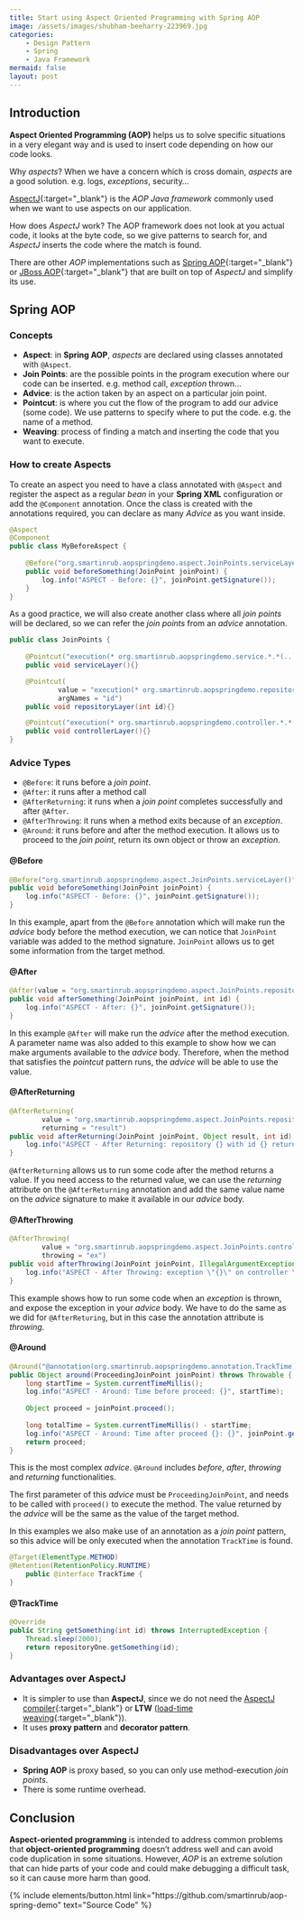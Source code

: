 ```yaml
---
title: Start using Aspect Oriented Programming with Spring AOP
image: /assets/images/shubham-beeharry-223969.jpg
categories:
    - Design Pattern
    - Spring
    - Java Framework
mermaid: false
layout: post
---
```


## Introduction

**Aspect Oriented Programming (AOP)** helps us to solve specific situations in a very elegant way and is used to insert code depending on how our code looks.

Why _aspects_? When we have a concern which is cross domain, _aspects_ are a good solution. e.g. logs, _exceptions_, security…

[AspectJ](https://www.eclipse.org/aspectj/){:target="_blank"} is the _AOP Java framework_ commonly used when we want to use aspects on our application.

How does _AspectJ_ work? The AOP framework does not look at you actual code, it looks at the byte code, so we give patterns to search for, and _AspectJ_ inserts the code where the match is found.

There are other _AOP_ implementations such as [Spring AOP](https://docs.spring.io/spring/docs/4.3.15.RELEASE/spring-framework-reference/html/aop.html){:target="_blank"} or [JBoss AOP](http://jbossaop.jboss.org/){:target="_blank"} that are built on top of _AspectJ_ and simplify its use.

## Spring AOP

### Concepts

- **Aspect**: in **Spring AOP**, _aspects_ are declared using classes annotated with `@Aspect`.
- **Join Points**: are the possible points in the program execution where our code can be inserted. e.g. method call, _exception_ thrown…
- **Advice**: is the action taken by an aspect on a particular join point.
- **Pointcut**: is where you cut the flow of the program to add our advice (some code). We use patterns to specify where to put the code. e.g. the name of a method.
- **Weaving**: process of finding a match and inserting the code that you want to execute.

### How to create Aspects

To create an aspect you need to have a class annotated with `@Aspect` and register the aspect as a regular _bean_ in your **Spring XML** configuration or add the `@Component` annotation. Once the class is created with the annotations required, you can declare as many _Advice_ as you want inside.

```java
@Aspect
@Component
public class MyBeforeAspect {
    
    @Before("org.smartinrub.aopspringdemo.aspect.JoinPoints.serviceLayer()")
    public void beforeSomething(JoinPoint joinPoint) {
        log.info("ASPECT - Before: {}", joinPoint.getSignature());
    }
}
```

As a good practice, we will also create another class where all _join points_ will be declared, so we can refer the _join points_ from an _advice_ annotation.

```java
public class JoinPoints { 
    
    @Pointcut("execution(* org.smartinrub.aopspringdemo.service.*.*(..))")
    public void serviceLayer(){}

    @Pointcut(
            value = "execution(* org.smartinrub.aopspringdemo.repository.*.*(..)) && args(id)",
            argNames = "id")
    public void repositoryLayer(int id){}

    @Pointcut("execution(* org.smartinrub.aopspringdemo.controller.*.*(..))")
    public void controllerLayer(){}
}
```

### Advice Types

- `@Before`: it runs before a _join point_.
- `@After`: it runs after a method call
- `@AfterReturning`: it runs when a _join point_ completes successfully and after `@After`.
- `@AfterThrowing`: it runs when a method exits because of an _exception_.
- `@Around`: it runs before and after the method execution. It allows us to proceed to the _join point_, return its own object or throw an _exception_.

#### @Before

```java
@Before("org.smartinrub.aopspringdemo.aspect.JoinPoints.serviceLayer()")
public void beforeSomething(JoinPoint joinPoint) {
    log.info("ASPECT - Before: {}", joinPoint.getSignature());
}
```

In this example, apart from the `@Before` annotation which will make run the _advice_ body before the method execution, we can notice that `JoinPoint` variable was added to the method signature. `JoinPoint` allows us to get some information from the target method.

#### @After

```java
@After(value = "org.smartinrub.aopspringdemo.aspect.JoinPoints.repositoryLayer(id)")
public void afterSomething(JoinPoint joinPoint, int id) {
    log.info("ASPECT - After: {}", joinPoint.getSignature());
}
```

In this example `@After` will make run the _advice_ after the method execution. A parameter name was also added to this example to show how we can make arguments available to the _advice_ body. Therefore, when the method that satisfies the _pointcut_ pattern runs, the _advice_ will be able to use the value.

#### @AfterReturning

```java
@AfterReturning(
        value = "org.smartinrub.aopspringdemo.aspect.JoinPoints.repositoryLayer(id)",
        returning = "result")
public void afterReturning(JoinPoint joinPoint, Object result, int id) {
    log.info("ASPECT - After Returning: repository {} with id {} returned {}", joinPoint, id, result);
}
```

`@AfterReturning` allows us to run some code after the method returns a value. If you need access to the returned value, we can use the _returning_ attribute on the `@AfterReturning` annotation and add the same value name on the _advice_ signature to make it available in our _advice_ body.

#### @AfterThrowing

```java
@AfterThrowing(
        value = "org.smartinrub.aopspringdemo.aspect.JoinPoints.controllerLayer()",
        throwing = "ex")
public void afterThrowing(JoinPoint joinPoint, IllegalArgumentException ex) {
    log.info("ASPECT - After Throwing: exception \"{}\" on controller \"{}\"", ex, joinPoint.getSignature());
}
```

This example shows how to run some code when an _exception_ is thrown, and expose the exception in your _advice_ body. We have to do the same as we did for `@AfterReturing`, but in this case the annotation attribute is _throwing_.

#### @Around

```java
@Around("@annotation(org.smartinrub.aopspringdemo.annotation.TrackTime)")
public Object around(ProceedingJoinPoint joinPoint) throws Throwable {
    long startTime = System.currentTimeMillis();
    log.info("ASPECT - Around: Time before proceed: {}", startTime);
    
    Object proceed = joinPoint.proceed();
    
    long totalTime = System.currentTimeMillis() - startTime;
    log.info("ASPECT - Around: Time after proceed {}: {}", joinPoint.getSignature(), totalTime);
    return proceed;
}
```

This is the most complex _advice_. `@Around` includes _before_, _after_, _throwing_ and _returning_ functionalities.

The first parameter of this _advice_ must be `ProceedingJoinPoint`, and needs to be called with `proceed()` to execute the method. The value returned by the _advice_ will be the same as the value of the target method.

In this examples we also make use of an annotation as a _join point_ pattern, so this advice will be only executed when the annotation `TrackTime` is found.

```java
@Target(ElementType.METHOD)
@Retention(RetentionPolicy.RUNTIME)
    public @interface TrackTime {   
}
```

#### @TrackTime

```java
@Override
public String getSomething(int id) throws InterruptedException {
    Thread.sleep(2000);
    return repositoryOne.getSomething(id);
}
```

### Advantages over AspectJ

- It is simpler to use than **AspectJ**, since we do not need the [AspectJ compiler](https://www.eclipse.org/aspectj/doc/next/devguide/ajc-ref.html){:target="_blank"} or **LTW** ([load-time weaving](https://www.eclipse.org/aspectj/doc/released/devguide/ltw.html){:target="_blank"}).
- It uses **proxy pattern** and **decorator pattern**.

### Disadvantages over AspectJ

- **Spring AOP** is proxy based, so you can only use method-execution _join points_.
- There is some runtime overhead.

## Conclusion

**Aspect-oriented programming** is intended to address common problems that **object-oriented programming** doesn’t address well and can avoid code duplication in some situations. However, _AOP_ is an extreme solution that can hide parts of your code and could make debugging a difficult task, so it can cause more harm than good.

<p class="text-center">
{% include elements/button.html link="https://github.com/smartinrub/aop-spring-demo" text="Source Code" %}
</p>